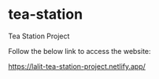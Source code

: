 # tea-station
Tea Station Project


Follow the below link to access the website:

https://lalit-tea-station-project.netlify.app/
